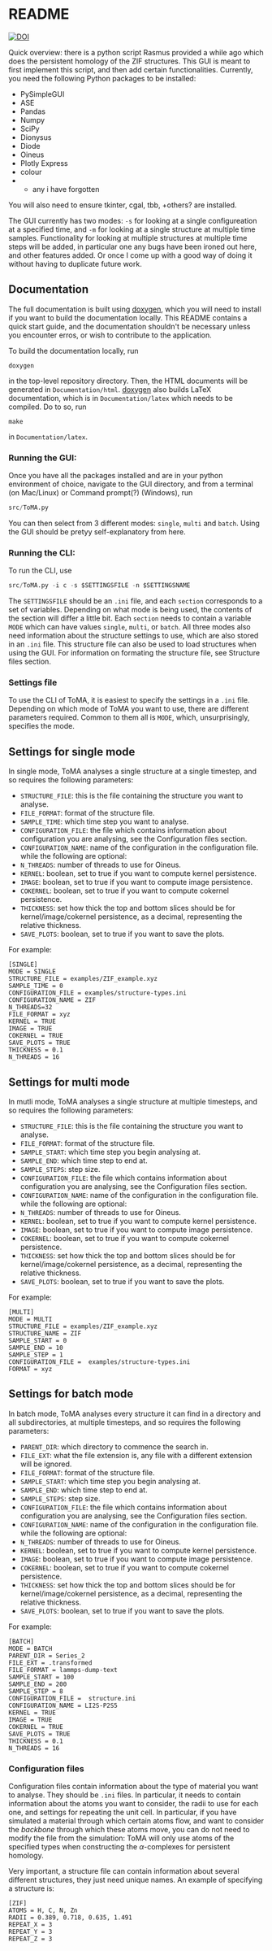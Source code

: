 # README

[![DOI](https://zenodo.org/badge/682051112.svg)](https://zenodo.org/doi/10.5281/zenodo.10781424)

Quick overview: there is a python script Rasmus provided a while ago which does the persistent homology of the ZIF structures. This GUI is meant to first implement this script, and then add certain functionalities. Currently, you need the following Python packages to be installed:
* PySimpleGUI
* ASE
* Pandas
* Numpy
* SciPy
* Dionysus
* Diode
* Oineus
* Plotly Express
* colour
* + any i have forgotten

You will also need to ensure tkinter, cgal, tbb, +others? are installed. 

The GUI currently has two modes: `-s` for looking at a single configureation at a specified time, and `-m` for looking at a single structure at multiple time samples. Functionality for looking at multiple structures at multiple time steps will be added, in particular one any bugs have been ironed out here, and other features added. Or once I come up with a good way of doing it without having to duplicate future work.

## Documentation
The full documentation is built using [doxygen](https://www.doxygen.nl/), which you will need to install if you want to build the documentation locally. This README contains a quick start guide, and the documentation shouldn't be necessary unless you encounter erros, or wish to contribute to the application.


To build the documentation locally, run 
```shell
doxygen
```
in the top-level repository directory. Then, the HTML documents will be generated in `Documentation/html`. [doxygen](https://www.doxygen.nl/) also builds LaTeX documentation, which is in `Documentation/latex` which needs to be compiled. Do to so, run 

```
make
``` 
in `Documentation/latex`.

### Running the GUI:
Once you have all the packages installed and are in your python environment of choice, navigate to the GUI directory, and from a terminal (on Mac/Linux) or Command prompt(?) (Windows), run 
```python
src/ToMA.py
```

You can then select from 3 different modes: `single`, `multi` and `batch`.
Using the GUI should be pretyy self-explanatory from here.


### Running the CLI:
To run the CLI, use
```python
src/ToMA.py -i c -s $SETTINGSFILE -n $SETTINGSNAME
```

The `SETTINGSFILE` should be an `.ini` file, and each `section` corresponds to a set of variables. Depending on what mode is being used, the contents of the section will differ a little bit. Each `section` needs to contain a variable `MODE` which can have values `single`, `multi`, or `batch`. All three modes also need information about the structure settings to use, which are also stored in an `.ini` file. This structure file can also be used to load structures when using the GUI. For information on formating the structure file, see Structure files section.


### Settings file
To use the CLI of ToMA, it is easiest to specify the settings in a `.ini` file. Depending on which mode of ToMA you want to use, there are different parameters required. Common to them all is `MODE`, which, unsurprisingly, specifies the mode.

## Settings for single mode
In single mode, ToMA analyses a single structure at a single timestep, and so requires the following parameters:
- `STRUCTURE_FILE`: this is the file containing the structure you want to analyse.
- `FILE_FORMAT`: format of the structure file.
- `SAMPLE_TIME`: which time step you want to analyse.
- `CONFIGURATION_FILE`: the file which contains information about configuration you are analysing, see the Configuration files section.
- `CONFIGURATION_NAME`: name of the configuration in the configuration file.
while the following are optional:
- `N_THREADS`: number of threads to use for Oineus.
- `KERNEL`: boolean, set to true if you want to compute kernel persistence.
- `IMAGE`: boolean, set to true if you want to compute image persistence.
- `COKERNEL`: boolean, set to true if you want to compute cokernel persistence.
- `THICKNESS`: set how thick the top and bottom slices should be for kernel/image/cokernel persistence, as a decimal, representing the relative thickness.
- `SAVE_PLOTS`: boolean, set to true if you want to save the plots.

For example:
```
[SINGLE]
MODE = SINGLE
STRUCTURE_FILE = examples/ZIF_example.xyz
SAMPLE_TIME = 0
CONFIGURATION_FILE = examples/structure-types.ini
CONFIGURATION_NAME = ZIF
N_THREADS=32
FILE_FORMAT = xyz
KERNEL = TRUE
IMAGE = TRUE
COKERNEL = TRUE
SAVE_PLOTS = TRUE
THICKNESS = 0.1
N_THREADS = 16
```


## Settings for multi mode
In mutli mode, ToMA analyses a single structure at multiple timesteps, and so requires the following parameters:
- `STRUCTURE_FILE`: this is the file containing the structure you want to analyse.
- `FILE_FORMAT`: format of the structure file.
- `SAMPLE_START`: which time step you begin analysing at.
- `SAMPLE_END`: which time step to end at.
- `SAMPLE_STEPS`: step size.
- `CONFIGURATION_FILE`: the file which contains information about configuration you are analysing, see the Configuration files section.
- `CONFIGURATION_NAME`: name of the configuration in the configuration file.
while the following are optional:
- `N_THREADS`: number of threads to use for Oineus.
- `KERNEL`: boolean, set to true if you want to compute kernel persistence.
- `IMAGE`: boolean, set to true if you want to compute image persistence.
- `COKERNEL`: boolean, set to true if you want to compute cokernel persistence.
- `THICKNESS`: set how thick the top and bottom slices should be for kernel/image/cokernel persistence, as a decimal, representing the relative thickness.
- `SAVE_PLOTS`: boolean, set to true if you want to save the plots.

For example:
```
[MULTI]
MODE = MULTI
STRUCTURE_FILE = examples/ZIF_example.xyz
STRUCTURE_NAME = ZIF
SAMPLE_START = 0
SAMPLE_END = 10
SAMPLE_STEP = 1
CONFIGURATION_FILE =  examples/structure-types.ini
FORMAT = xyz
```

## Settings for batch mode
In batch mode, ToMA analyses every structure it can find in a directory and all subdirectories, at multiple timesteps, and so requires the following parameters:
- `PARENT_DIR`: which directory to commence the search in.
- `FILE_EXT`: what the file extension is, any file with a different extension will be ignored.
- `FILE_FORMAT`: format of the structure file.
- `SAMPLE_START`: which time step you begin analysing at.
- `SAMPLE_END`: which time step to end at.
- `SAMPLE_STEPS`: step size.
- `CONFIGURATION_FILE`: the file which contains information about configuration you are analysing, see the Configuration files section.
- `CONFIGURATION_NAME`: name of the configuration in the configuration file.
while the following are optional:
- `N_THREADS`: number of threads to use for Oineus.
- `KERNEL`: boolean, set to true if you want to compute kernel persistence.
- `IMAGE`: boolean, set to true if you want to compute image persistence.
- `COKERNEL`: boolean, set to true if you want to compute cokernel persistence.
- `THICKNESS`: set how thick the top and bottom slices should be for kernel/image/cokernel persistence, as a decimal, representing the relative thickness.
- `SAVE_PLOTS`: boolean, set to true if you want to save the plots.

For example:
```
[BATCH]
MODE = BATCH
PARENT_DIR = Series_2
FILE_EXT = .transformed
FILE_FORMAT = lammps-dump-text
SAMPLE_START = 100
SAMPLE_END = 200
SAMPLE_STEP = 8
CONFIGURATION_FILE =  structure.ini
CONFIGURATION_NAME = LI2S-P2S5
KERNEL = TRUE
IMAGE = TRUE
COKERNEL = TRUE
SAVE_PLOTS = TRUE
THICKNESS = 0.1
N_THREADS = 16
```

### Configuration files
Configuration files contain information about the type of material you want to analyse. They should be `.ini` files. In particular, it needs to contain information about the atoms you want to consider, the radii to use for each one, and settings for repeating the unit cell. In particular, if you have simulated a material through which certain atoms flow, and want to consider the *backbone* through which these atoms move, you can do not need to modify the file from the simulation: ToMA will only use atoms of the specified types when constructing the $\alpha$-complexes for persistent homology. 

Very important, a structure file can contain information about several different structures, they just need unique names. An example of specifying a structure is:
```
[ZIF]
ATOMS = H, C, N, Zn		
RADII = 0.389, 0.718, 0.635, 1.491
REPEAT_X = 3
REPEAT_Y = 3
REPEAT_Z = 3
```

